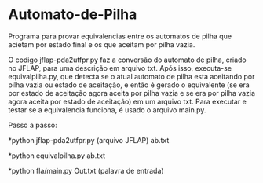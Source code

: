 # Automato-de-Pilha
Programa para provar equivalencias entre os automatos de pilha que acietam por estado final e os que aceitam por pilha vazia.

O codigo jflap-pda2utfpr.py faz a conversão do automato de pilha, criado no JFLAP, para uma descrição em arquivo txt. Após isso, executa-se equivalpilha.py, que detecta se o atual automato de pilha esta aceitando por pilha vazia ou estado de aceitação, e então é gerado o equivalente (se era por estado de aceitação agora aceita por pilha vazia e se era por pilha vazia agora aceita por estado de aceitação) em um arquivo txt. Para executar e testar se a equivalencia funciona, é usado o arquivo main.py.

Passo a passo:

*python jflap-pda2utfpr.py (arquivo JFLAP) ab.txt 

*python equivalpilha.py ab.txt 

*python fla/main.py Out.txt (palavra de entrada)
